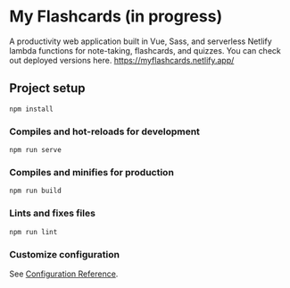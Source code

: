 # My Flashcards (in progress)
A productivity web application built in Vue, Sass, and serverless Netlify lambda functions for note-taking, flashcards, and quizzes. You can check out deployed versions here. https://myflashcards.netlify.app/

## Project setup
```
npm install
```

### Compiles and hot-reloads for development
```
npm run serve
```

### Compiles and minifies for production
```
npm run build
```

### Lints and fixes files
```
npm run lint
```

### Customize configuration
See [Configuration Reference](https://cli.vuejs.org/config/).
